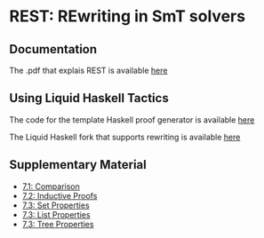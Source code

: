 # REST: REwriting in SmT solvers

## Documentation
 The .pdf that explais REST is available [here](https://github.com/zgrannan/rest/blob/master/REST-POPL21.pdf)

## Using Liquid Haskell Tactics

The code for the template Haskell proof generator is available [here](https://github.com/mustafahafidi/qc-to-lh)

The Liquid Haskell fork that supports rewriting is available [here](https://github.com/zgrannan/liquidhaskell/tree/rw-termination-noplugin2)

## Supplementary Material

- [7.1: Comparison](https://github.com/zgrannan/rest/tree/master/benchmarks)
- [7.2: Inductive Proofs](https://github.com/mustafahafidi/qc-to-lh/blob/master/benchmarks)
- [7.3: Set Properties](https://github.com/zgrannan/rest/tree/master/casestudies/set)
- [7.3: List Properties](https://github.com/zgrannan/rest/blob/master/casestudies/tpfa/02.hs)
- [7.3: Tree Properties](https://github.com/zgrannan/rest/blob/master/casestudies/tpfa/04.hs)
